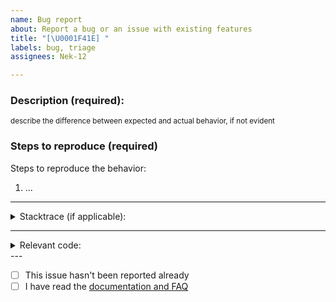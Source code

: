 ```yaml
---
name: Bug report
about: Report a bug or an issue with existing features
title: "[\U0001F41E] "
labels: bug, triage
assignees: Nek-12

---
```


### Description (required): 
<sup>describe the difference between expected and actual behavior, if not evident</sup>



### Steps to reproduce (required)
Steps to reproduce the behavior:

1. ...

---

<details>
  <summary>Stacktrace (if applicable):</summary>

```plaintext

```

</details>

---

<details>
  <summary>Relevant code:</summary>

```kotlin

```

</details>
---

- [ ] This issue hasn't been reported already
- [ ] I have read the [documentation and FAQ](https://opensource.respawn.pro/FlowMVI/#/faq)
